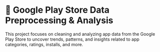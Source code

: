 # 📱 Google Play Store Data Preprocessing & Analysis
This project focuses on cleaning and analyzing app data from the Google Play Store to uncover trends, patterns, and insights related to app categories, ratings, installs, and more.
